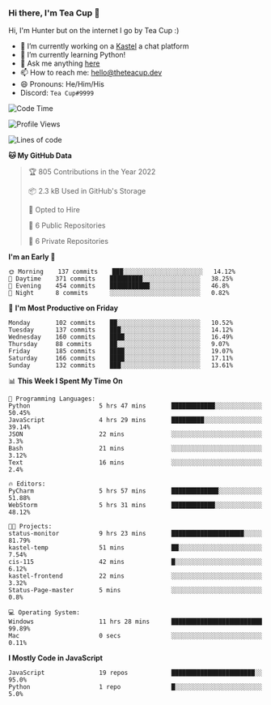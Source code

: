 ### Hi there, I'm Tea Cup 👋 

Hi, I'm Hunter but on the internet I go by Tea Cup :)

- 🔭 I’m currently working on a [Kastel](https://github.com/Kastelll) a chat platform
- 🌱 I’m currently learning Python!
- 💬 Ask me anything [here](https://github.com/TheTeaCup/TheTeaCup/issues)
- 📫 How to reach me: [hello@theteacup.dev](mailto:hello@theteacup.dev)
- 😄 Pronouns: He/Him/His
- Discord: `Tea Cup#9999`

<!--START_SECTION:waka-->
![Code Time](http://img.shields.io/badge/Code%20Time-221%20hrs%2020%20mins-blue)

![Profile Views](http://img.shields.io/badge/Profile%20Views-7-blue)

![Lines of code](https://img.shields.io/badge/From%20Hello%20World%20I%27ve%20Written-69%20Thousand%20lines%20of%20code-blue)

**🐱 My GitHub Data** 

> 🏆 805 Contributions in the Year 2022
 > 
> 📦 2.3 kB Used in GitHub's Storage 
 > 
> 💼 Opted to Hire
 > 
> 📜 6 Public Repositories 
 > 
> 🔑 6 Private Repositories  
 > 
**I'm an Early 🐤** 

```text
🌞 Morning    137 commits    ███░░░░░░░░░░░░░░░░░░░░░░   14.12% 
🌆 Daytime    371 commits    █████████░░░░░░░░░░░░░░░░   38.25% 
🌃 Evening    454 commits    ███████████░░░░░░░░░░░░░░   46.8% 
🌙 Night      8 commits      ░░░░░░░░░░░░░░░░░░░░░░░░░   0.82%

```
📅 **I'm Most Productive on Friday** 

```text
Monday       102 commits    ██░░░░░░░░░░░░░░░░░░░░░░░   10.52% 
Tuesday      137 commits    ███░░░░░░░░░░░░░░░░░░░░░░   14.12% 
Wednesday    160 commits    ████░░░░░░░░░░░░░░░░░░░░░   16.49% 
Thursday     88 commits     ██░░░░░░░░░░░░░░░░░░░░░░░   9.07% 
Friday       185 commits    ████░░░░░░░░░░░░░░░░░░░░░   19.07% 
Saturday     166 commits    ████░░░░░░░░░░░░░░░░░░░░░   17.11% 
Sunday       132 commits    ███░░░░░░░░░░░░░░░░░░░░░░   13.61%

```


📊 **This Week I Spent My Time On** 

```text
💬 Programming Languages: 
Python                   5 hrs 47 mins       ████████████░░░░░░░░░░░░░   50.45% 
JavaScript               4 hrs 29 mins       █████████░░░░░░░░░░░░░░░░   39.14% 
JSON                     22 mins             ░░░░░░░░░░░░░░░░░░░░░░░░░   3.3% 
Bash                     21 mins             ░░░░░░░░░░░░░░░░░░░░░░░░░   3.12% 
Text                     16 mins             ░░░░░░░░░░░░░░░░░░░░░░░░░   2.4%

🔥 Editors: 
PyCharm                  5 hrs 57 mins       █████████████░░░░░░░░░░░░   51.88% 
WebStorm                 5 hrs 31 mins       ████████████░░░░░░░░░░░░░   48.12%

🐱‍💻 Projects: 
status-monitor           9 hrs 23 mins       ████████████████████░░░░░   81.79% 
kastel-temp              51 mins             ██░░░░░░░░░░░░░░░░░░░░░░░   7.54% 
cis-115                  42 mins             █░░░░░░░░░░░░░░░░░░░░░░░░   6.12% 
kastel-frontend          22 mins             ░░░░░░░░░░░░░░░░░░░░░░░░░   3.32% 
Status-Page-master       5 mins              ░░░░░░░░░░░░░░░░░░░░░░░░░   0.8%

💻 Operating System: 
Windows                  11 hrs 28 mins      █████████████████████████   99.89% 
Mac                      0 secs              ░░░░░░░░░░░░░░░░░░░░░░░░░   0.11%

```

**I Mostly Code in JavaScript** 

```text
JavaScript               19 repos            ███████████████████████░░   95.0% 
Python                   1 repo              █░░░░░░░░░░░░░░░░░░░░░░░░   5.0%

```



<!--END_SECTION:waka-->
